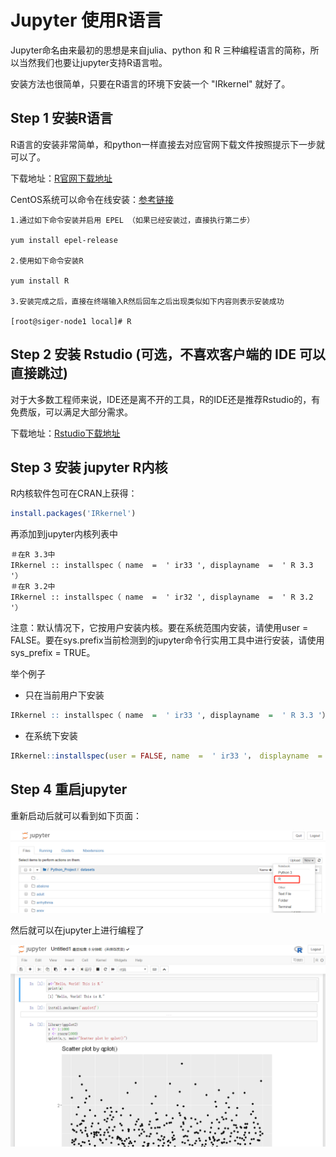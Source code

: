 # Jupyter 使用R语言

Jupyter命名由来最初的思想是来自julia、python 和 R 三种编程语言的简称，所以当然我们也要让jupyter支持R语言啦。

安装方法也很简单，只要在R语言的环境下安装一个 "IRkernel" 就好了。

## Step 1 安装R语言
R语言的安装非常简单，和python一样直接去对应官网下载文件按照提示下一步就可以了。 

下载地址：[R官网下载地址](https://cloud.r-project.org/)

CentOS系统可以命令在线安装：[参考链接](https://www.cnblogs.com/awishfullyway/p/6371157.html)
```
1.通过如下命令安装并启用 EPEL （如果已经安装过，直接执行第二步）

yum install epel-release

2.使用如下命令安装R

yum install R

3.安装完成之后，直接在终端输入R然后回车之后出现类似如下内容则表示安装成功

[root@siger-node1 local]# R
```

## Step 2 安装 Rstudio (可选，不喜欢客户端的 IDE 可以直接跳过)
对于大多数工程师来说，IDE还是离不开的工具，R的IDE还是推荐Rstudio的，有免费版，可以满足大部分需求。

下载地址：[Rstudio下载地址](https://www.rstudio.com/products/rstudio/download/)

## Step 3 安装 jupyter R内核

R内核软件包可在CRAN上获得：
```R
install.packages('IRkernel')
```
再添加到jupyter内核列表中
```
＃在R 3.3中
IRkernel :: installspec（ name  =  ' ir33 ', displayname  =  ' R 3.3 '）
＃在R 3.2中
IRkernel :: installspec（ name  =  ' ir32 ', displayname  =  ' R 3.2 '）
```

注意：默认情况下，它按用户安装内核。要在系统范围内安装，请使用user = FALSE。要在sys.prefix当前检测到的jupyter命令行实用工具中进行安装，请使用sys_prefix = TRUE。

举个例子
- 只在当前用户下安装
```R
IRkernel :: installspec（ name  =  ' ir33 ', displayname  =  ' R 3.3 '）
```
- 在系统下安装
```R
IRkernel::installspec(user = FALSE, name  =  ' ir33 '， displayname  =  ' R 3.3 ')
```

## Step 4 重启jupyter
重新启动后就可以看到如下页面：

![](https://github.com/Hourout/Jupyter-Extra-Features/blob/master/image/Rkernel.png)

然后就可以在jupyter上进行编程了

![](https://github.com/Hourout/Jupyter-Extra-Features/blob/master/image/Rexample.png)
